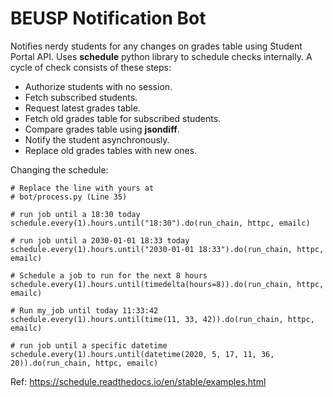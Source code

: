 # BEUSP Notification Bot

Notifies nerdy students for  any changes on
grades table using Student Portal API.
Uses **schedule** python library to schedule checks internally.
A cycle of check consists of these steps:
- Authorize students with no session.
- Fetch subscribed students.
- Request latest grades table.
- Fetch old grades table for subscribed students.
- Compare grades table using **jsondiff**.
- Notify the student asynchronously.
- Replace old grades tables with new ones.

Changing the schedule:
```
# Replace the line with yours at
# bot/process.py (Line 35)

# run job until a 18:30 today
schedule.every(1).hours.until("18:30").do(run_chain, httpc, emailc)

# run job until a 2030-01-01 18:33 today
schedule.every(1).hours.until("2030-01-01 18:33").do(run_chain, httpc, emailc)

# Schedule a job to run for the next 8 hours
schedule.every(1).hours.until(timedelta(hours=8)).do(run_chain, httpc, emailc)

# Run my_job until today 11:33:42
schedule.every(1).hours.until(time(11, 33, 42)).do(run_chain, httpc, emailc)

# run job until a specific datetime
schedule.every(1).hours.until(datetime(2020, 5, 17, 11, 36, 20)).do(run_chain, httpc, emailc)
```
Ref: https://schedule.readthedocs.io/en/stable/examples.html

[//]: # (TODO: Dockerize)